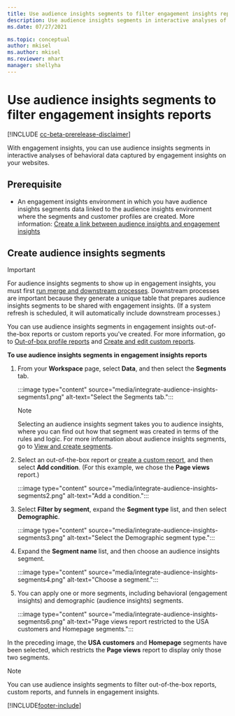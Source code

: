 ```yaml
---
title: Use audience insights segments to filter engagement insights reports
description: Use audience insights segments in interactive analyses of behavioral data captured by engagement insights on a customer’s website.
ms.date: 07/27/2021

ms.topic: conceptual
author: mkisel
ms.author: mkisel
ms.reviewer: mhart
manager: shellyha
---
```


# Use audience insights segments to filter engagement insights reports

[!INCLUDE [cc-beta-prerelease-disclaimer](includes/cc-beta-prerelease-disclaimer.md)]

With engagement insights, you can use audience insights segments in interactive analyses of behavioral data captured by engagement insights on your websites.

## Prerequisite

- An engagement insights environment in which you have audience insights segments data linked to the audience insights environment where the segments and customer profiles are created. More information: [Create a link between audience insights and engagement insights](integrate-audience-insights-engagement-insights.md)

## Create audience insights segments 

> [!IMPORTANT]
> For audience insights segments to show up in engagement insights, you must first [run merge and downstream processes](../audience-insights/merge-entities.md). Downstream processes are important because they generate a unique table that prepares audience insights segments to be shared with engagement insights. (If a system refresh is scheduled, it will automatically include downstream processes.)

You can use audience insights segments in engagement insights out-of-the-box reports or custom reports you've created. For more information, go to [Out-of-box profile reports](profile-reports.md) and [Create and edit custom reports](custom-reports.md).

**To use audience insights segments in engagement insights reports**

1. From your **Workspace** page, select **Data**, and then select the **Segments** tab.

    :::image type="content" source="media/integrate-audience-insights-segments1.png" alt-text="Select the Segments tab.":::

   >[!NOTE]
   > Selecting an audience insights segment takes you to audience insights, where you can find out how that segment was created in terms of the rules and logic. For more information about audience insights segments, go to [View and create segments](../audience-insights/segments.md).

2. Select an out-of-the-box report or [create a custom report](custom-reports.md), and then select **Add condition**. (For this example, we chose the **Page views** report.)

    :::image type="content" source="media/integrate-audience-insights-segments2.png" alt-text="Add a condition.":::

3. Select **Filter by segment**, expand the **Segment type** list, and then select **Demographic**.

    :::image type="content" source="media/integrate-audience-insights-segments3.png" alt-text="Select the Demographic segment type.":::

4. Expand the **Segment name** list, and then choose an audience insights segment.

    :::image type="content" source="media/integrate-audience-insights-segments4.png" alt-text="Choose a segment.":::

5. You can apply one or more segments, including behavioral (engagement insights) and demographic (audience insights) segments. 

    :::image type="content" source="media/integrate-audience-insights-segments6.png" alt-text="Page views report restricted to the USA customers and Homepage segments.":::

In the preceding image, the **USA customers** and **Homepage** segments have been selected, which restricts the **Page views** report to display only those two segments. 


>[!NOTE]
> You can use audience insights segments to filter out-of-the-box reports, custom reports, and funnels in engagement insights. 


[!INCLUDE[footer-include](../includes/footer-banner.md)]